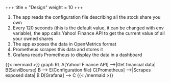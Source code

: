 +++
title = "Design"
weight = 10
+++

1. The app reads the configuration file describing all the stock share you own 
2. Every 120 seconds (this is the default value, it can be changed with env variable), the app calls Yahoo! Finance API to get the current value of all your owned shares
3. The app exposes the data in OpenMetrics format
4. Prometheus scrapes this data and stores it
5. Grafana reads Prometheus to display the data in a dashboard

{{< mermaid >}}
graph RL
    A[Yahoo! Finance API] -->|Get financial data| B(SuiviBourse)
    B --> E(Configuration file)
    C[Prometheus] -->|Scrapes exposed data| B
    D[Grafana] --> C
{{< /mermaid >}}